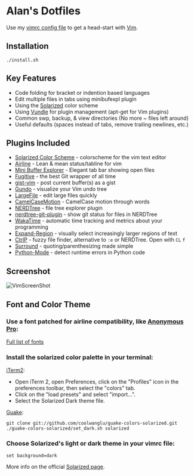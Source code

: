 # Alan's Dotfiles

Use my [vimrc config file](https://github.com/alanhamlett/dotfiles/blob/master/vimrc) to get a head-start with [Vim](http://www.vim.org/download.php).


## Installation

    ./install.sh

## Key Features

* Code folding for bracket or indention based languages
* Edit multiple files in tabs using minibufexpl plugin
* Using the [Solarized](https://github.com/altercation/solarized#features) color scheme
* Using [Vundle](https://github.com/gmarik/vundle#about) for plugin management (apt-get for Vim plugins)
* Common swp, backup, & view directories (No more ~ files left around)
* Useful defaults (spaces instead of tabs, remove trailing newlines, etc.)


## Plugins Included

* [Solarized Color Scheme](https://github.com/altercation/vim-colors-solarized) - colorscheme for the vim text editor
* [Airline](https://github.com/bling/vim-airline) - Lean & mean status/tabline for vim
* [Mini Buffer Explorer](https://github.com/fholgado/minibufexpl.vim#features-overview) - Elegant tab bar showing open files
* [Fugitive](https://github.com/tpope/vim-fugitive#fugitivevim) - the best Git wrapper of all time
* [gist-vim](https://github.com/mattn/gist-vim) - post current buffer(s) as a gist
* [Gundo](https://github.com/sjl/gundo.vim) - visualize your Vim undo tree
* [LargeFile](http://vim.sourceforge.net/scripts/script.php?script_id=1506) - edit large files quickly
* [CamelCaseMotion](https://github.com/bkad/CamelCaseMotion) - CamelCase motion through words
* [NERDTree](https://github.com/scrooloose/nerdtree) - file tree explorer plugin
* [nerdtree-git-plugin](https://github.com/Xuyuanp/nerdtree-git-plugin) - show git status for files in NERDTree
* [WakaTime](https://github.com/wakatime/vim-wakatime) - automatic time tracking and metrics about your programming
* [Expand-Region](https://github.com/terryma/vim-expand-region) - visually select increasingly larger regions of text
* [CtrlP](https://github.com/ctrlpvim/ctrlp.vim) - fuzzy file finder, alternative to `:e` or NERDTree. Open with `CL` `f`
* [Surround](https://github.com/tpope/vim-surround) - quoting/parenthesizing made simple
* [Python-Mode](https://github.com/klen/python-mode) - detect runtime errors in Python code


## Screenshot

![VimScreenShot](https://github.com/alanhamlett/dotfiles/raw/master/images/VimScreenShot.png)


## Font and Color Theme

### Use a font patched for airline compatibility, like [Anonymous Pro](https://github.com/powerline/fonts/raw/master/AnonymousPro/Anonymice%20Powerline.ttf):

[Full list of fonts](https://github.com/powerline/fonts)

### Install the solarized color palette in your terminal:

[iTerm2](https://github.com/altercation/solarized/tree/master/iterm2-colors-solarized):

* Open iTerm 2, open Preferences, click on the "Profiles" icon in the preferences toolbar, then select the "colors" tab.
* Click on the "load presets" and select "import...".
* Select the Solarized Dark theme file.

[Guake](https://github.com/coolwanglu/guake-colors-solarized):

    git clone git://github.com/coolwanglu/guake-colors-solarized.git
    ./guake-colors-solarized/set_dark.sh solarized

### Choose Solarized's light or dark theme in your vimrc file:

    set background=dark

More info on the official [Solarized page](https://github.com/altercation/solarized#features).
